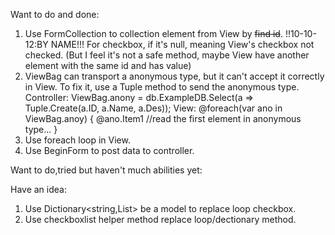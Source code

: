 Want to do and done:
   1. Use FormCollection to collection element from View by <s>find id</s>.  !!10-10-12:BY NAME!!!
      For checkbox, if it's null, meaning View's checkbox not checked.
                    (But I feel it's not a safe method, maybe View have another element with the same id and has value)
   2. ViewBag can transport a anonymous type, but it can't accept it correctly in View.
      To fix it, use a Tuple method to send the anonymous type.
            Controller:   ViewBag.anony = db.ExampleDB.Select(a => Tuple.Create(a.ID, a.Name, a.Des));
            View:         @foreach(var ano in ViewBag.anoy)
                          {    @ano.Item1 //read the first element in anonymous type...   }
   3. Use foreach loop in View.
   4. Use BeginForm to post data to controller.
      
Want to do,tried but haven't much abilities yet:
   
Have an idea:
   1. Use Dictionary<string,List<string>> be a model to replace loop checkbox.
   2. Use checkboxlist helper method replace loop/dectionary method.
   
